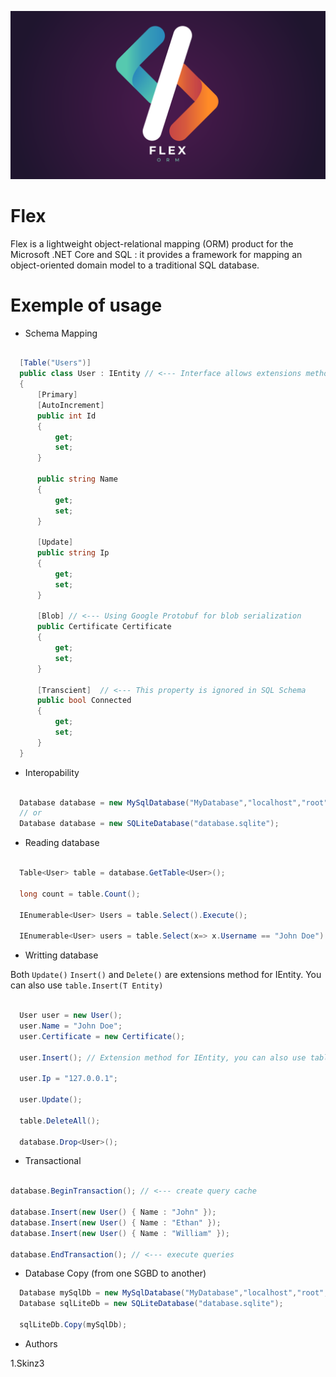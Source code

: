 <p align="center">
  <img src="Utils/logo.png" />
</p>

# Flex 

Flex is a lightweight object-relational mapping (ORM) product for the Microsoft .NET Core and SQL : it provides a framework for mapping an object-oriented domain model to a traditional SQL database.

# Exemple of usage


* Schema Mapping

```csharp

  [Table("Users")]
  public class User : IEntity // <--- Interface allows extensions methods for entities
  { 
      [Primary]
      [AutoIncrement]
      public int Id
      {
          get;
          set;
      }

      public string Name
      {
          get;
          set;
      }

      [Update]
      public string Ip
      {
          get;
          set;
      }

      [Blob] // <--- Using Google Protobuf for blob serialization
      public Certificate Certificate 
      {
          get;
          set;
      }

      [Transcient]  // <--- This property is ignored in SQL Schema 
      public bool Connected
      {
          get;
          set;
      }
  }
```

* Interopability

```csharp

  Database database = new MySqlDatabase("MyDatabase","localhost","root","");
  // or
  Database database = new SQLiteDatabase("database.sqlite");

```

* Reading database

```csharp

  Table<User> table = database.GetTable<User>();

  long count = table.Count();

  IEnumerable<User> Users = table.Select().Execute(); 

  IEnumerable<User> users = table.Select(x=> x.Username == "John Doe").GroupBy(x => x.Ip).Execute(); // <--- Dynamic query builder

```

* Writting database

Both ```Update()``` ```Insert()``` and ```Delete()``` are extensions method for IEntity. You can also use ```table.Insert(T Entity)```

```csharp

  User user = new User();
  user.Name = "John Doe";
  user.Certificate = new Certificate();

  user.Insert(); // Extension method for IEntity, you can also use table.Insert(T entity)

  user.Ip = "127.0.0.1";

  user.Update();

  table.DeleteAll();

  database.Drop<User>();

```

* Transactional

```csharp

database.BeginTransaction(); // <--- create query cache

database.Insert(new User() { Name : "John" });
database.Insert(new User() { Name : "Ethan" });
database.Insert(new User() { Name : "William" });

database.EndTransaction(); // <--- execute queries

```

* Database Copy (from one SGBD to another)

```csharp
  Database mySqlDb = new MySqlDatabase("MyDatabase","localhost","root","");
  Database sqlLiteDb = new SQLiteDatabase("database.sqlite");

  sqlLiteDb.Copy(mySqlDb);

```

* Authors

1.Skinz3



